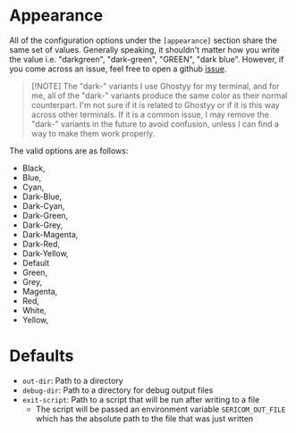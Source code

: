 # Appearance

All of the configuration options under the `[appearance]` section share the same
set of values. Generally speaking, it shouldn't matter how you write the value
i.e. "darkgreen", "dark-green", "GREEN", "dark blue". However, if you come across
an issue, feel free to open a github [issue](https://github.com/tkatter/sericom).

> [!NOTE] The "dark-" variants
> I use Ghostyy for my terminal, and for me, all of the "dark-" variants produce the same
> color as their normal counterpart. I'm not sure if it is related to Ghostyy or if it is
> this way across other terminals. If it is a common issue, I may remove the "dark-" variants
> in the future to avoid confusion, unless I can find a way to make them work properly.

The valid options are as follows:

- Black,
- Blue,
- Cyan,
- Dark-Blue,
- Dark-Cyan,
- Dark-Green,
- Dark-Grey,
- Dark-Magenta,
- Dark-Red,
- Dark-Yellow,
- Default
- Green,
- Grey,
- Magenta,
- Red,
- White,
- Yellow,

# Defaults

- `out-dir`: Path to a directory
- `debug-dir`: Path to a directory for debug output files
- `exit-script`: Path to a script that will be run after writing to a file
  - The script will be passed an environment variable `SERICOM_OUT_FILE` which
    has the absolute path to the file that was just written
